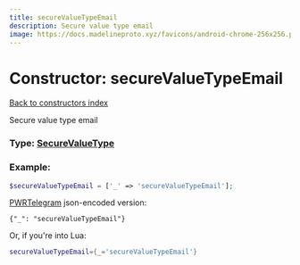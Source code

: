 ```yaml
---
title: secureValueTypeEmail
description: Secure value type email
image: https://docs.madelineproto.xyz/favicons/android-chrome-256x256.png
---
```

# Constructor: secureValueTypeEmail  
[Back to constructors index](index.md)



Secure value type email




### Type: [SecureValueType](../types/SecureValueType.md)


### Example:

```php
$secureValueTypeEmail = ['_' => 'secureValueTypeEmail'];
```  

[PWRTelegram](https://pwrtelegram.xyz) json-encoded version:

```
{"_": "secureValueTypeEmail"}
```


Or, if you're into Lua:

```lua
secureValueTypeEmail={_='secureValueTypeEmail'}

```


